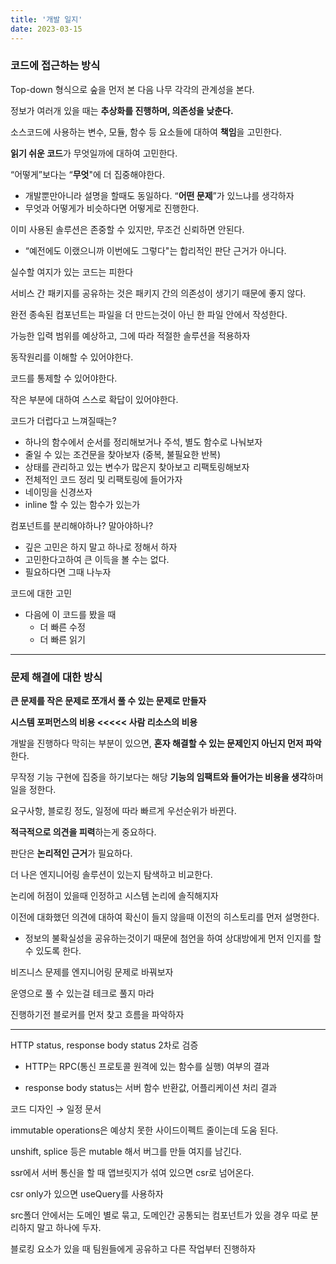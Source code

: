 ```yaml
---
title: '개발 일지'
date: 2023-03-15
---
```


### 코드에 접근하는 방식

Top-down 형식으로 숲을 먼저 본 다음 나무 각각의 관계성을 본다.

정보가 여러개 있을 때는 **추상화를 진행하며, 의존성을 낮춘다.**

소스코드에 사용하는 변수, 모듈, 함수 등 요소들에 대하여 **책임**을 고민한다.

**읽기 쉬운 코드**가 무엇일까에 대하여 고민한다.

“어떻게”보다는 “**무엇**"에 더 집중해야한다.

- 개발뿐만아니라 설명을 할때도 동일하다. “**어떤 문제**”가 있느냐를 생각하자
- 무엇과 어떻게가 비슷하다면 어떻게로 진행한다.

이미 사용된 솔루션은 존중할 수 있지만, 무조건 신뢰하면 안된다.

- “예전에도 이랬으니까 이번에도 그렇다"는 합리적인 판단 근거가 아니다.

실수할 여지가 있는 코드는 피한다

서비스 간 패키지를 공유하는 것은 패키지 간의 의존성이 생기기 때문에 좋지 않다.

완전 종속된 컴포넌트는 파일을 더 만드는것이 아닌 한 파일 안에서 작성한다.

가능한 입력 범위를 예상하고, 그에 따라 적절한 솔루션을 적용하자

동작원리를 이해할 수 있어야한다.

코드를 통제할 수 있어야한다.

작은 부분에 대하여 스스로 확답이 있어야한다.

코드가 더럽다고 느껴질때는?

- 하나의 함수에서 순서를 정리해보거나 주석, 별도 함수로 나눠보자
- 줄일 수 있는 조건문을 찾아보자 (중복, 불필요한 반복)
- 상태를 관리하고 있는 변수가 많은지 찾아보고 리팩토링해보자
- 전체적인 코드 정리 및 리팩토링에 들어가자
- 네이밍을 신경쓰자
- inline 할 수 있는 함수가 있는가

컴포넌트를 분리해야하나? 말아야하나?

- 깊은 고민은 하지 말고 하나로 정해서 하자
- 고민한다고하여 큰 이득을 볼 수는 없다.
- 필요하다면 그때 나누자

코드에 대한 고민

- 다음에 이 코드를 봤을 때
  - 더 빠른 수정
  - 더 빠른 읽기

---

### 문제 해결에 대한 방식

**큰 문제를 작은 문제로 쪼개서 풀 수 있는 문제로 만들자**

**시스템 포퍼먼스의 비용 <<<<< 사람 리소스의 비용**

개발을 진행하다 막히는 부분이 있으면, **혼자 해결할 수 있는 문제인지 아닌지 먼저 파악**한다.

무작정 기능 구현에 집중을 하기보다는 해당 **기능의 임팩트와 들어가는 비용을 생각**하며 일을 정한다.

요구사항, 블로킹 정도, 일정에 따라 빠르게 우선순위가 바뀐다.

**적극적으로 의견을 피력**하는게 중요하다.

판단은 **논리적인 근거**가 필요하다.

더 나은 엔지니어링 솔루션이 있는지 탐색하고 비교한다.

논리에 허점이 있을때 인정하고 시스템 논리에 솔직해지자

이전에 대화했던 의견에 대하여 확신이 들지 않을때 이전의 히스토리를 먼저 설명한다.

- 정보의 불확실성을 공유하는것이기 때문에 첨언을 하여 상대방에게 먼저 인지를 할 수 있도록 한다.

비즈니스 문제를 엔지니어링 문제로 바꿔보자

운영으로 풀 수 있는걸 테크로 풀지 마라

진행하기전 블로커를 먼저 찾고 흐름을 파악하자

---

HTTP status, response body status 2차로 검증

- HTTP는 RPC(통신 프로토콜 원격에 있는 함수를 실행) 여부의 결과

- response body status는 서버 함수 반환값, 어플리케이션 처리 결과

코드 디자인 → 일정 문서

immutable operations은 예상치 못한 사이드이펙트 줄이는데 도움 된다.

unshift, splice 등은 mutable 해서 버그를 만들 여지를 남긴다.

ssr에서 서버 통신을 할 때 앱브릿지가 섞여 있으면 csr로 넘어온다.

csr only가 있으면 useQuery를 사용하자

src폴더 안에서는 도메인 별로 묶고, 도메인간 공통되는 컴포넌트가 있을 경우 따로 분리하지 말고 하나에 두자.

블로킹 요소가 있을 때 팀원들에게 공유하고 다른 작업부터 진행하자
